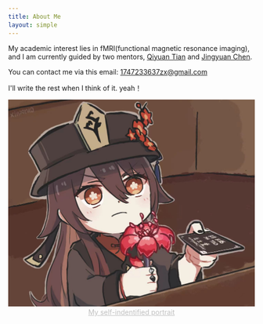 ```yaml
---
title: About Me
layout: simple
---
```

My academic interest lies in fMRI(functional magnetic resonance imaging), and I am currently guided by two mentors, [Qiyuan Tian](https://www.med.tsinghua.edu.cn/info/1357/4249.htm) and [Jingyuan Chen](https://sites.google.com/view/jingyuan-e-chen/about).

You can contact me via this email: 1747233637zx@gmail.com

I'll write the rest when I think of it.
yeah！

<div  align="center"> 
<img src="/assets/img/hutao.JPG?height=288&width=420&top_left_y=596&top_left_x=1357" style="zoom:75%">
</div>
<center style="font-size:14px;color:#C0C0C0;text-decoration:underline">My self-indentified portrait</center>
